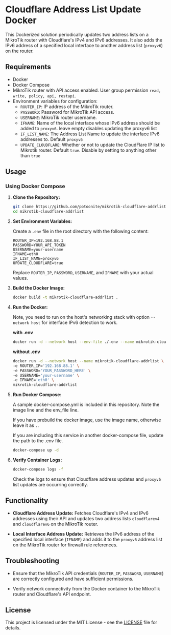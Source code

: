 # Cloudflare Address List Update Docker

This Dockerized solution periodically updates two address lists on a MikroTik router with Cloudflare's IPv4 and IPv6 addresses. It also adds the IPv6 address of a specified local interface to another address list (`proxyv6`) on the router.

## Requirements

- Docker
- Docker Compose
- MikroTik router with API access enabled. User group permission `read, write, policy, api, restapi`.
- Environment variables for configuration:
  - `ROUTER_IP`: IP address of the MikroTik router.
  - `PASSWORD`: Password for MikroTik API access.
  - `USERNAME`: MikroTik router username.
  - `IFNAME`: Name of the local interface whose IPv6 address should be added to `proxyv6`. leave empty disables updating the proxyv6 list
  - `IF_LIST_NAME`: The Address List Name to update the interface IPv6 addresses to. Default `proxyv6`
  - `UPDATE_CLOUDFLARE`: Whether or not to update the CloudFlare IP list to Mikrotik router. Default `true`. Disable by setting to anything other than `true`

## Usage

### Using Docker Compose

1. **Clone the Repository:**

   ```bash
   git clone https://github.com/potoonite/mikrotik-cloudflare-addrlist.git
   cd mikrotik-cloudflare-addrlist
   ```

2. **Set Environment Variables:**

   Create a `.env` file in the root directory with the following content:

   ```plaintext
   ROUTER_IP=192.168.88.1
   PASSWORD=YOUR_API_TOKEN
   USERNAME=your-username
   IFNAME=eth0
   IF_LIST_NAME=proxyv6
   UPDATE_CLOUDFLARE=true
   ```

   Replace `ROUTER_IP`, `PASSWORD`, `USERNAME`, and `IFNAME` with your actual values.

3. **Build the Docker Image:**

   ```bash
   docker build -t mikrotik-cloudflare-addrlist .
   ```

4. **Run the Docker:**

   Note, you need to run on the host's networking stack with option `--network host` for interface IPv6 detection to work.

   **with .env**

   ```bash
   docker run -d --network host --env-file ./.env --name mikrotik-cloudflare-addrlist mikrotik-cloudflare-addrlist
   ```


   **without .env**

    ```bash
    docker run -d --network host --name mikrotik-cloudflare-addrlist \
    -e ROUTER_IP='192.168.88.1' \
    -e PASSWORD='YOUR_PASSWORD_HERE' \
    -e USERNAME='your-username' \
    -e IFNAME='eth0' \
    mikrotik-cloudflare-addrlist
    ```

5. **Run Docker Compose:**

   A sample docker-compose.yml is included in this repository. Note the image line and the env_file line.
   
   If you have prebuild the docker image, use the image name, otherwise leave it as `.`.
   
   If you are including this service in another docker-compose file, update the path to the .env file.

   ```bash
   docker-compose up -d
   ```

6. **Verify Container Logs:**

   ```bash
   docker-compose logs -f
   ```

   Check the logs to ensure that Cloudflare address updates and `proxyv6` list updates are occurring correctly.

## Functionality

- **Cloudflare Address Update:** Fetches Cloudflare's IPv4 and IPv6 addresses using their API and updates two address lists `cloudflarev4` and `cloudflarev6` on the MikroTik router.
  
- **Local Interface Address Update:** Retrieves the IPv6 address of the specified local interface (`IFNAME`) and adds it to the `proxyv6` address list on the MikroTik router for firewall rule references.

## Troubleshooting

- Ensure that the MikroTik API credentials (`ROUTER_IP`, `PASSWORD`, `USERNAME`) are correctly configured and have sufficient permissions.
  
- Verify network connectivity from the Docker container to the MikroTik router and Cloudflare's API endpoint.

## License

This project is licensed under the MIT License - see the [LICENSE](LICENSE) file for details.